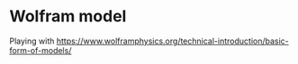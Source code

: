 # Wolfram model

Playing with https://www.wolframphysics.org/technical-introduction/basic-form-of-models/
